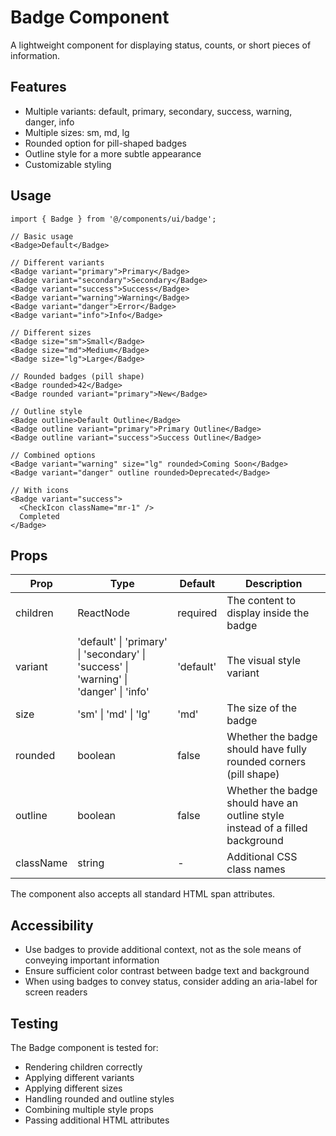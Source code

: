 # Badge Component

A lightweight component for displaying status, counts, or short pieces of information.

## Features

- Multiple variants: default, primary, secondary, success, warning, danger, info
- Multiple sizes: sm, md, lg
- Rounded option for pill-shaped badges
- Outline style for a more subtle appearance
- Customizable styling

## Usage

```tsx
import { Badge } from '@/components/ui/badge';

// Basic usage
<Badge>Default</Badge>

// Different variants
<Badge variant="primary">Primary</Badge>
<Badge variant="secondary">Secondary</Badge>
<Badge variant="success">Success</Badge>
<Badge variant="warning">Warning</Badge>
<Badge variant="danger">Error</Badge>
<Badge variant="info">Info</Badge>

// Different sizes
<Badge size="sm">Small</Badge>
<Badge size="md">Medium</Badge>
<Badge size="lg">Large</Badge>

// Rounded badges (pill shape)
<Badge rounded>42</Badge>
<Badge rounded variant="primary">New</Badge>

// Outline style
<Badge outline>Default Outline</Badge>
<Badge outline variant="primary">Primary Outline</Badge>
<Badge outline variant="success">Success Outline</Badge>

// Combined options
<Badge variant="warning" size="lg" rounded>Coming Soon</Badge>
<Badge variant="danger" outline rounded>Deprecated</Badge>

// With icons
<Badge variant="success">
  <CheckIcon className="mr-1" />
  Completed
</Badge>
```

## Props

| Prop | Type | Default | Description |
|------|------|---------|-------------|
| children | ReactNode | required | The content to display inside the badge |
| variant | 'default' \| 'primary' \| 'secondary' \| 'success' \| 'warning' \| 'danger' \| 'info' | 'default' | The visual style variant |
| size | 'sm' \| 'md' \| 'lg' | 'md' | The size of the badge |
| rounded | boolean | false | Whether the badge should have fully rounded corners (pill shape) |
| outline | boolean | false | Whether the badge should have an outline style instead of a filled background |
| className | string | - | Additional CSS class names |

The component also accepts all standard HTML span attributes.

## Accessibility

- Use badges to provide additional context, not as the sole means of conveying important information
- Ensure sufficient color contrast between badge text and background
- When using badges to convey status, consider adding an aria-label for screen readers

## Testing

The Badge component is tested for:
- Rendering children correctly
- Applying different variants
- Applying different sizes
- Handling rounded and outline styles
- Combining multiple style props
- Passing additional HTML attributes